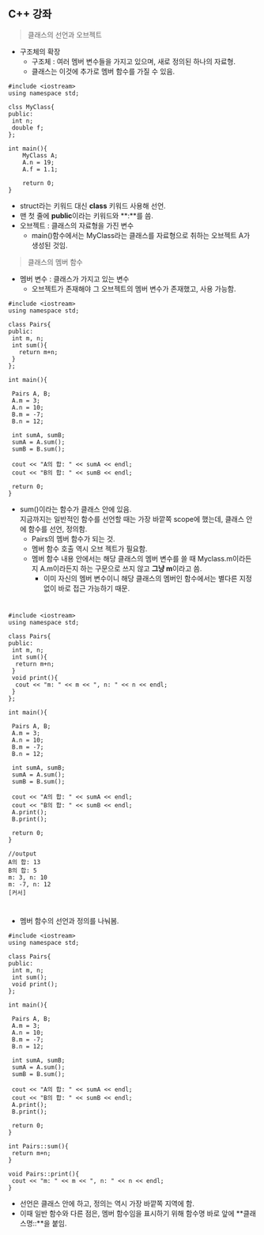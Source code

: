 ## C++ 강좌

> 클래스의 선언과 오브젝트


- 구조체의 확장
    - 구조체 : 여러 멤버 변수들을 가지고 있으며, 새로 정의된 하나의 자료형.
    - 클래스는 이것에 추가로 멤버 함수를 가질 수 있음.

```
#include <iostream>
using namespace std;

clss MyClass{
public:
 int n;
 double f;
};

int main(){
    MyClass A;
    A.n = 19;
    A.f = 1.1;

    return 0;
}
```

- struct라는 키워드 대신 **class** 키워드 사용해 선언.
- 맨 첫 줄에 **public**이라는 키워드와 **:**를 씀.
- 오브젝트 : 클래스의 자료형을 가진 변수
    - main()함수에서는 MyClass라는 클래스를 자료형으로 취하는 오브젝트 A가 생성된 것임.

> 클래스의 멤버 함수

- 멤버 변수 : 클래스가 가지고 있는 변수
    - 오브젝트가 존재해야 그 오브젝트의 멤버 변수가 존재했고, 사용 가능함.


```
#include <iostream>
using namespace std;

class Pairs{
public:
 int m, n;
 int sum(){
   return m+n;
 }
};

int main(){

 Pairs A, B;
 A.m = 3;
 A.n = 10;
 B.m = -7;
 B.n = 12;

 int sumA, sumB;
 sumA = A.sum();
 sumB = B.sum();

 cout << "A의 합: " << sumA << endl;
 cout << "B의 합: " << sumB << endl;

 return 0;
}
```

- sum()이라는 함수가 클래스 안에 있음.  
지금까지는 일반적인 함수를 선언할 때는 가장 바깥쪽 scope에 했는데, 클래스 안에 함수를 선언, 정의함.
    - Pairs의 멤버 함수가 되는 것.
    - 멤버 함수 호출 역시 오브 젝트가 필요함.
    - 멤버 함수 내용 안에서는 해당 클래스의 멤버 변수를 쓸 때 Myclass.m이라든지 A.m이라든지 하는 구문으로 쓰지 않고 **그냥 m**이라고 씀.
        - 이미 자신의 멤버 변수이니 해당 클래스의 멤버인 함수에서는 별다른 지정없이 바로 접근 가능하기 때문.

#

```
#include <iostream>
using namespace std;

class Pairs{
public:
 int m, n;
 int sum(){
  return m+n;
 }
 void print(){
  cout << "m: " << m << ", n: " << n << endl;
 }
};

int main(){

 Pairs A, B;
 A.m = 3;
 A.n = 10;
 B.m = -7;
 B.n = 12;

 int sumA, sumB;
 sumA = A.sum();
 sumB = B.sum();

 cout << "A의 합: " << sumA << endl;
 cout << "B의 합: " << sumB << endl;
 A.print();
 B.print();

 return 0;
}
```

```
//output
A의 합: 13
B의 합: 5
m: 3, n: 10
m: -7, n: 12
[커서]
```

#

- 멤버 함수의 선언과 정의를 나눠봄.

```
#include <iostream>
using namespace std;

class Pairs{
public:
 int m, n;
 int sum();
 void print();
};

int main(){

 Pairs A, B;
 A.m = 3;
 A.n = 10;
 B.m = -7;
 B.n = 12;

 int sumA, sumB;
 sumA = A.sum();
 sumB = B.sum();

 cout << "A의 합: " << sumA << endl;
 cout << "B의 합: " << sumB << endl;
 A.print();
 B.print();

 return 0;
}

int Pairs::sum(){
 return m+n;
}

void Pairs::print(){
 cout << "m: " << m << ", n: " << n << endl;
}
```

- 선언은 클래스 안에 하고, 정의는 역시 가장 바깥쪽 지역에 함.
- 이때 일반 함수와 다른 점은, 멤버 함수임을 표시하기 위해 함수명 바로 앞에 **클래스명::**을 붙임.
